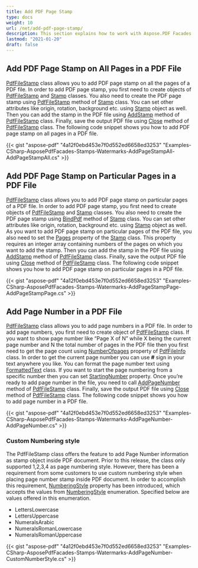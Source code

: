 ```yaml
---
title: Add PDF Page Stamp
type: docs
weight: 10
url: /net/add-pdf-page-stamp/
description: This section explains how to work with Aspose.PDF Facades using PdfFileStamp Class.
lastmod: "2021-01-20"
draft: false
---
```


## Add PDF Page Stamp on All Pages in a PDF File

[PdfFileStamp](https://apireference.aspose.com/pdf/net/aspose.pdf.facades/pdffilestamp) class allows you to add PDF page stamp on all the pages of a PDF file. In order to add PDF page stamp, you first need to create objects of [PdfFileStamp](https://apireference.aspose.com/pdf/net/aspose.pdf.facades/pdffilestamp) and [Stamp](https://apireference.aspose.com/pdf/net/aspose.pdf/stamp) classes. You also need to create the PDF page stamp using [PdfFileStamp](https://apireference.aspose.com/pdf/net/aspose.pdf.facades/pdffilestamp)  method of [Stamp](https://apireference.aspose.com/pdf/net/aspose.pdf/stamp) class. You can set other attributes like origin, rotation, background etc. using [Stamp](https://apireference.aspose.com/pdf/net/aspose.pdf/stamp) object as well. Then you can add the stamp in the PDF file using [AddStamp](https://apireference.aspose.com/pdf/net/aspose.pdf.facades/pdffilestamp/methods/addstamp) method of [PdfFileStamp](https://apireference.aspose.com/pdf/net/aspose.pdf.facades/pdffilestamp) class. Finally, save the output PDF file using [Close](https://apireference.aspose.com/pdf/net/aspose.pdf.facades/facade/methods/close) method of [PdfFileStamp](https://apireference.aspose.com/pdf/net/aspose.pdf.facades/pdffilestamp) class. The following code snippet shows you how to add PDF page stamp on all pages in a PDF file.

{{< gist "aspose-pdf" "4a12f0ebd453e7f0d552ed6658ed3253" "Examples-CSharp-AsposePdfFacades-Stamps-Watermarks-AddPageStampAll-AddPageStampAll.cs" >}}

## Add PDF Page Stamp on Particular Pages in a PDF File

[PdfFileStamp](https://apireference.aspose.com/pdf/net/aspose.pdf.facades/pdffilestamp) class allows you to add PDF page stamp on particular pages of a PDF file. In order to add PDF page stamp, you first need to create objects of [PdfFileStamp](https://apireference.aspose.com/pdf/net/aspose.pdf.facades/pdffilestamp) and [Stamp](https://apireference.aspose.com/pdf/net/aspose.pdf/stamp) classes. You also need to create the PDF page stamp using [BindPdf](https://apireference.aspose.com/pdf/net/aspose.pdf.facades.facade/bindpdf/methods/3) method of [Stamp](https://apireference.aspose.com/pdf/net/aspose.pdf/stamp) class. You can set other attributes like origin, rotation, background etc. using [Stamp](https://apireference.aspose.com/pdf/net/aspose.pdf/stamp) object as well. As you want to add PDF page stamp on particular pages of the PDF file, you also need to set the [Pages](https://apireference.aspose.com/pdf/net/aspose.pdf.facades/stamp/properties/pages) property of the [Stamp](https://apireference.aspose.com/pdf/net/aspose.pdf/stamp) class. This property requires an integer array containing numbers of the pages on which you want to add the stamp. Then you can add the stamp in the PDF file using [AddStamp](https://apireference.aspose.com/pdf/net/aspose.pdf.facades/pdffilestamp/methods/addstamp) method of [PdfFileStamp](https://apireference.aspose.com/pdf/net/aspose.pdf.facades/pdffilestamp) class. Finally, save the output PDF file using [Close](https://apireference.aspose.com/pdf/net/aspose.pdf.facades/facade/methods/close) method of [PdfFileStamp](https://apireference.aspose.com/pdf/net/aspose.pdf.facades/pdffilestamp) class. The following code snippet shows you how to add PDF page stamp on particular pages in a PDF file.

{{< gist "aspose-pdf" "4a12f0ebd453e7f0d552ed6658ed3253" "Examples-CSharp-AsposePdfFacades-Stamps-Watermarks-AddPageStampPage-AddPageStampPage.cs" >}}

## Add Page Number in a PDF File

[PdfFileStamp](https://apireference.aspose.com/pdf/net/aspose.pdf.facades/pdffilestamp) class allows you to add page numbers in a PDF file. In order to add page numbers, you first need to create object of [PdfFileStamp](https://apireference.aspose.com/pdf/net/aspose.pdf.facades/pdffilestamp) class. If you want to show page number like “Page X of N” while X being the current page number and N the total number of pages in the PDF file then you first need to get the page count using [NumberOfpages](https://apireference.aspose.com/pdf/net/aspose.pdf.facades/pdffileinfo/properties/numberofpages) property of [PdfFileInfo](https://apireference.aspose.com/pdf/net/aspose.pdf.facades/pdffileinfo) class. In order to get the current page number you can use **#** sign in your text anywhere you like. You can format the page number text using [FormattedText](https://apireference.aspose.com/pdf/net/aspose.pdf.facades/formattedtext) class. If you want to start the page numbering from a specific number then you can set [StartingNumber](https://apireference.aspose.com/pdf/net/aspose.pdf.facades/pdffilestamp/properties/startingnumber) property. Once you’re ready to add page number in the file, you need to call [AddPageNumber](https://apireference.aspose.com/pdf/net/aspose.pdf.facades.pdffilestamp/addpagenumber/methods/7) method of [PdfFileStamp](https://apireference.aspose.com/pdf/net/aspose.pdf.facades/pdffilestamp) class. Finally, save the output PDF file using [Close](https://apireference.aspose.com/pdf/net/aspose.pdf.facades/facade/methods/close) method of [PdfFileStamp](https://apireference.aspose.com/pdf/net/aspose.pdf.facades/pdffilestamp) class. The following code snippet shows you how to add page number in a PDF file.

{{< gist "aspose-pdf" "4a12f0ebd453e7f0d552ed6658ed3253" "Examples-CSharp-AsposePdfFacades-Stamps-Watermarks-AddPageNumber-AddPageNumber.cs" >}}

### Custom Numbering style

The PdfFileStamp class offers the feature to add Page Number information as stamp object inside PDF document. Prior to this release, the class only supported 1,2,3,4 as page numbering style. However, there has been a requirement from some customers to use custom numbering style when placing page number stamp inside PDF document. In order to accomplish this requirement, [NumberingStyle](https://apireference.aspose.com/pdf/net/aspose.pdf/numberingstyle) property has been introduced, which accepts the values from [NumberingStyle](https://apireference.aspose.com/pdf/net/aspose.pdf/numberingstyle) enumeration. Specified below are values offered in this enumeration.

- LettersLowercase
- LettersUppercase
- NumeralsArabic
- NumeralsRomanLowercase
- NumeralsRomanUppercase

{{< gist "aspose-pdf" "4a12f0ebd453e7f0d552ed6658ed3253" "Examples-CSharp-AsposePdfFacades-Stamps-Watermarks-AddPageNumber-CustomNumberStyle.cs" >}}

